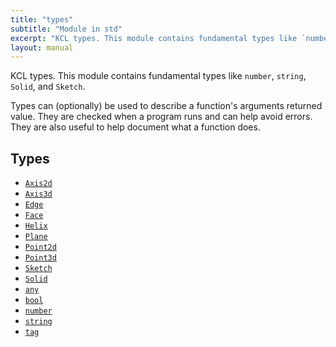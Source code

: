 ```yaml
---
title: "types"
subtitle: "Module in std"
excerpt: "KCL types. This module contains fundamental types like `number`, `string`, `Solid`, and `Sketch`. "
layout: manual
---
```


KCL types. This module contains fundamental types like `number`, `string`, `Solid`, and `Sketch`. 

Types can (optionally) be used to describe a function's arguments returned value. They are checked when a program runs and can help avoid errors. They are also useful to help document what a function does. 



## Types

* [`Axis2d`](/docs/kcl-std/types/std-types-Axis2d)
* [`Axis3d`](/docs/kcl-std/types/std-types-Axis3d)
* [`Edge`](/docs/kcl-std/types/std-types-Edge)
* [`Face`](/docs/kcl-std/types/std-types-Face)
* [`Helix`](/docs/kcl-std/types/std-types-Helix)
* [`Plane`](/docs/kcl-std/types/std-types-Plane)
* [`Point2d`](/docs/kcl-std/types/std-types-Point2d)
* [`Point3d`](/docs/kcl-std/types/std-types-Point3d)
* [`Sketch`](/docs/kcl-std/types/std-types-Sketch)
* [`Solid`](/docs/kcl-std/types/std-types-Solid)
* [`any`](/docs/kcl-std/types/std-types-any)
* [`bool`](/docs/kcl-std/types/std-types-bool)
* [`number`](/docs/kcl-std/types/std-types-number)
* [`string`](/docs/kcl-std/types/std-types-string)
* [`tag`](/docs/kcl-std/types/std-types-tag)
